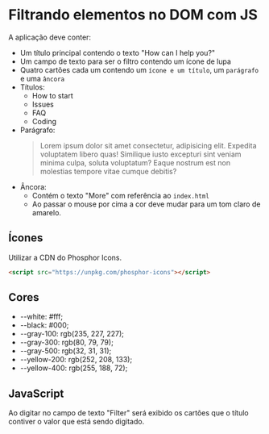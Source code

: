 # Filtrando elementos no DOM com JS

A aplicação deve conter:

* Um título principal contendo o texto "How can I help you?"
* Um campo de texto para ser o filtro contendo um ícone de lupa
* Quatro cartões cada um contendo um `ícone e um título`, um `parágrafo` e uma `âncora`
* Títulos:
  * How to start
  * Issues
  * FAQ
  * Coding
* Parágrafo:
  > Lorem ipsum dolor sit amet consectetur, adipisicing elit. Expedita voluptatem libero quas! Similique iusto excepturi sint veniam minima culpa, soluta voluptatum? Eaque nostrum est non molestias tempore vitae cumque debitis?
* Âncora:
  * Contém o texto "More" com referência ao `index.html`
  * Ao passar o mouse por cima a cor deve mudar para um tom claro de amarelo.

## Ícones

Utilizar a CDN do Phosphor Icons.

```html
<script src="https://unpkg.com/phosphor-icons"></script>
```

## Cores

* --white: #fff;
* --black: #000;
* --gray-100: rgb(235, 227, 227);
* --gray-300: rgb(80, 79, 79);
* --gray-500: rgb(32, 31, 31);
* --yellow-200: rgb(252, 208, 133);
* --yellow-400: rgb(255, 188, 72);

## JavaScript

Ao digitar no campo de texto "Filter" será exibido os cartões que o título contiver o valor que está sendo digitado.
